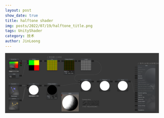 ```yaml
---
layout: post
show_date: true
title: halftone shader
img: posts/2022/07/19/halftone_title.png
tags: UnityShader
category: 技术
author: JinLoong
---
```

![](assets/img/posts/2022/07/19/halftone.png)